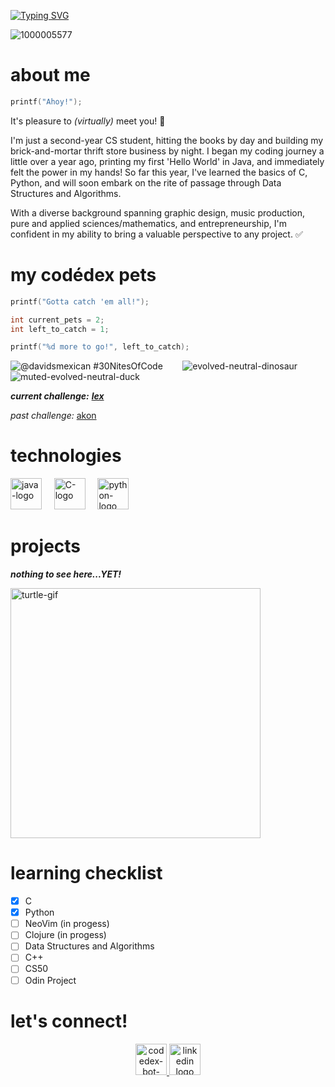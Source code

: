 [![Typing SVG](https://readme-typing-svg.demolab.com?font=Sixtyfour&size=30&duration=2000&pause=2000&color=CD7B5C&background=7A79FF00&vCenter=true&multiline=true&repeat=true&random=false&width=800&height=80&lines=hello+world!;welcome+to+my+profile+%3AD)](https://git.io/typing-svg)

![1000005577](https://github.com/davidduran123/davidduran123/assets/76709805/bac18fce-13af-479b-9e59-f6855c1cacd3)


# about me
```C
printf("Ahoy!"); 
```

It's pleasure to *(virtually)* meet you! 👋

I'm just a second-year CS student, hitting the books by day and building my brick-and-mortar thrift store business by night.
I began my coding journey a little over a year ago, printing my first 'Hello World' in Java, and immediately felt the power in my hands!
So far this year, I've learned the basics of C, Python, and will soon embark on the rite of passage through Data Structures and Algorithms.

With a diverse background spanning graphic design, music production, pure and applied sciences/mathematics, and entrepreneurship, I'm confident in my ability to bring a valuable perspective to any project. ✅
# my codédex pets

```C
printf("Gotta catch 'em all!");

int current_pets = 2;
int left_to_catch = 1;

printf("%d more to go!", left_to_catch);

```

![@davidsmexican #30NitesOfCode](https://www.codedex.io/api/petStatus?user=davidsmexican) &nbsp;&nbsp;&nbsp;&nbsp;&nbsp;&nbsp; ![evolved-neutral-dinosaur](https://github.com/davidduran123/davidduran123/assets/76709805/07ef4d74-c4b8-4d0c-986f-055660500d67) &nbsp;&nbsp;&nbsp;&nbsp;&nbsp;&nbsp;![muted-evolved-neutral-duck](https://github.com/davidduran123/davidduran123/assets/76709805/f4ebdf83-4d88-4484-9984-69b86d78b300)

***current challenge:*** ***[lex](https://www.codedex.io/@davidsmexican/30-nites-of-code)***

*past challenge:* [akon](https://www.codedex.io/@davidsmexican/30-nites-of-code?pet=season-one) 

# technologies
<img src="https://github.com/davidduran123/davidduran123/assets/76709805/fb2405a5-db8e-4124-8889-16cbad1fa070" alt="java-logo" width="50">  &nbsp;&nbsp;&nbsp;
<img src="https://github.com/davidduran123/davidduran123/assets/76709805/f739b962-8230-4434-9033-7340ac07d0ed" alt="C-logo" width="50"> &nbsp;&nbsp;&nbsp;
<img src="https://github.com/davidduran123/davidduran123/assets/76709805/2e378161-bc4a-4ed9-837f-3b3436bffac2" alt="python-logo" width="50">

# projects
***nothing to see here...YET!***

<img src="https://github.com/davidduran123/davidduran123/assets/76709805/030b7140-77bb-422e-ade0-341fe043b9eb" alt="turtle-gif" width="400">

# learning checklist
- [X] C
- [X] Python
- [ ] NeoVim (in progess)
- [ ] Clojure (in progess)
- [ ] Data Structures and Algorithms
- [ ] C++
- [ ] CS50
- [ ] Odin Project

# let's connect!
<div style="text-align:center;">
  <a href="https://www.codedex.io/@davidsmexican"> 
    <img src="https://github.com/davidduran123/davidduran123/assets/76709805/785b34dc-c099-4dfa-a885-64e746f34a97" alt="codedex-bot-logo" width="50">
  </a>
  <a href="https://www.linkedin.com/in/david-duran-9999782a2/"> 
    <img src="https://github.com/davidduran123/davidduran123/assets/76709805/78db2d58-410b-41e1-8899-8a12aae504a9" alt="linkedin logo" width="50">
  </a>
</div>


